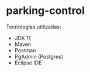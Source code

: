 # parking-control
 
Tecnologias utilizadas:
- JDK 11
- Maven
- Postman
- PgAdmin (Postgres)
- Eclipse IDE
